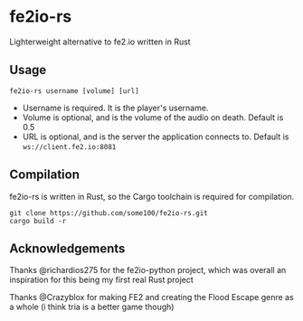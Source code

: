 # fe2io-rs

Lighterweight alternative to fe2.io written in Rust

## Usage

`fe2io-rs username [volume] [url]`

- Username is required. It is the player's username.
- Volume is optional, and is the volume of the audio on death. Default is 0.5
- URL is optional, and is the server the application connects to. Default is `ws://client.fe2.io:8081`

## Compilation

fe2io-rs is written in Rust, so the Cargo toolchain is required for compilation.

```
git clone https://github.com/some100/fe2io-rs.git
cargo build -r
```

## Acknowledgements

Thanks @richardios275 for the fe2io-python project, which was overall an inspiration for this being my first real Rust project

Thanks @Crazyblox for making FE2 and creating the Flood Escape genre as a whole (i think tria is a better game though)
